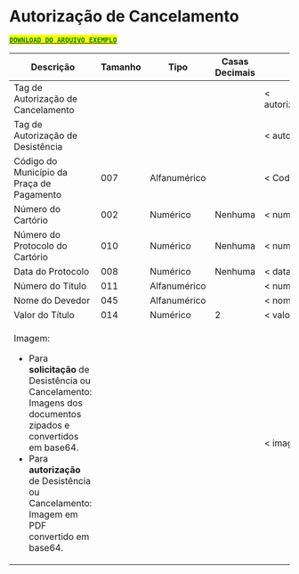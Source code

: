 # Autorização de Cancelamento

[<mark style="color:green;">**`DOWNLOAD DO ARQUIVO EXEMPLO`**</mark>](https://github.com/p21sistemas/manual-cra-21/blob/main/EXEMPLO\_DP-CP-AC-AD\_XML.zip?raw=true)

| **Descrição**                                                                                                                                                                                                                                                           | **Tamanho** | **Tipo**     | **Casas Decimais** | **Atributo**              |
| ----------------------------------------------------------------------------------------------------------------------------------------------------------------------------------------------------------------------------------------------------------------------- | ----------- | ------------ | ------------------ | ------------------------- |
| Tag de Autorização de Cancelamento                                                                                                                                                                                                                                      |             |              |                    | < autoriza\_cancelamento> |
| Tag de Autorização de Desistência                                                                                                                                                                                                                                       |             |              |                    | < autoriza\_desistencia>  |
| Código do Município da Praça de Pagamento                                                                                                                                                                                                                               | 007         | Alfanumérico |                    | < CodMun>                 |
| Número do Cartório                                                                                                                                                                                                                                                      | 002         | Numérico     | Nenhuma            | < numero\_cartorio>       |
| Número do Protocolo do Cartório                                                                                                                                                                                                                                         | 010         | Numérico     | Nenhuma            | < numero\_protocolo>      |
| Data do Protocolo                                                                                                                                                                                                                                                       | 008         | Numérico     | Nenhuma            | < data\_protocolo>        |
| Número do Título                                                                                                                                                                                                                                                        | 011         | Alfanumérico |                    | < numero\_titulo>         |
| Nome do Devedor                                                                                                                                                                                                                                                         | 045         | Alfanumérico |                    | < nome\_devedor>          |
| Valor do Título                                                                                                                                                                                                                                                         | 014         | Numérico     | 2                  | < valor\_titulo>          |
| <p>Imagem:</p><ul><li>Para <strong>solicitação</strong> de Desistência ou Cancelamento: Imagens dos documentos zipados e convertidos em base64.</li><li>Para <strong>autorização</strong> de Desistência ou Cancelamento: Imagem em PDF convertido em base64.</li></ul> |             |              |                    | < imagem>                 |
